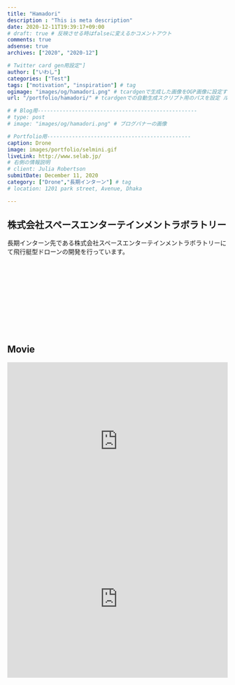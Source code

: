 ```yaml
---
title: "Hamadori"
description : "This is meta description"
date: 2020-12-11T19:39:17+09:00
# draft: true # 反映させる時はfalseに変えるかコメントアウト
comments: true
adsense: true
archives: ["2020", "2020-12"]

# Twitter card gen用設定"]
author: ["いわし"]
categories: ["Test"]
tags: ["motivation", "inspiration"] # tag
ogimage: "images/og/hamadori.png" # tcardgenで生成した画像をOGP画像に設定する
url: "/portfolio/hamadori/" # tcardgenでの自動生成スクリプト用のパスを設定 ルーティング固定の意味もある

# # Blog用---------------------------------------------------
# type: post
# image: "images/og/hamadori.png" # ブログバナーの画像

# Portfolio用----------------------------------------------
caption: Drone
image: images/portfolio/selmini.gif
liveLink: http://www.selab.jp/
# 右側の情報説明
# client: Julia Robertson
submitDate: December 11, 2020
category: ["Drone","長期インターン"] # tag
# location: 1201 park street, Avenue, Dhaka

---
```


## 株式会社スペースエンターテインメントラボラトリー

長期インターン先である株式会社スペースエンターテインメントラボラトリーにて飛行艇型ドローンの開発を行っています。

<div class="iframely-embed"><div class="iframely-responsive" style="height: 140px; padding-bottom: 0;"><a href="http://www.selab.jp/en/" data-iframely-url="//cdn.iframe.ly/api/iframe?url=http%3A%2F%2Fwww.selab.jp%2F&amp;key=f35ef3e07c3f9ce01b389a206da306f5&amp;iframe=card-small"></a></div></div><script async src="//cdn.iframe.ly/embed.js" charset="utf-8"></script>

<br>

## Movie

<iframe class="stretch" src="https://player.vimeo.com/video/430601827" width="100%" height="360"
            frameborder="0" allow="autoplay; fullscreen" allowfullscreen text-align="center"></iframe>


<iframe class="stretch" src="https://www.youtube.com/embed/zpMMW9U0ypM" width="100%" height="360"
            frameborder="0" allow="autoplay; fullscreen" allowfullscreen text-align="center"></iframe>




